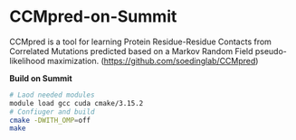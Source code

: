 # CCMpred-on-Summit
CCMpred is a tool for learning Protein Residue-Residue Contacts from Correlated Mutations predicted based on a Markov Random Field pseudo-likelihood maximization. (https://github.com/soedinglab/CCMpred)

**Build on Summit**

```bash
# Laod needed modules
module load gcc cuda cmake/3.15.2
# Confiuger and build
cmake -DWITH_OMP=off
make

```
